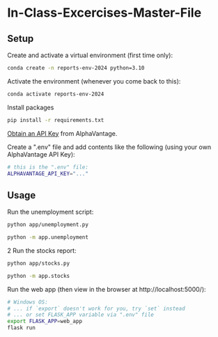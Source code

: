 # In-Class-Excercises-Master-File
## Setup

Create and activate a virtual environment (first time only):

```sh
conda create -n reports-env-2024 python=3.10
```

Activate the environment (whenever you come back to this):

```sh
conda activate reports-env-2024
```

Install packages
```sh
pip install -r requirements.txt
```

[Obtain an API Key](https://www.alphavantage.co/support/#api-key) from AlphaVantage.

Create a ".env" file and add contents like the following (using your own AlphaVantage API Key):

```sh
# this is the ".env" file:
ALPHAVANTAGE_API_KEY="..."
```

## Usage

Run the unemployment script:

```sh
python app/unemployment.py

python -m app.unemployment

```

2
Run the stocks report:

```sh
python app/stocks.py

python -m app.stocks
```

Run the web app (then view in the browser at http://localhost:5000/):

```sh
# Windows OS:
# ... if `export` doesn't work for you, try `set` instead
# ... or set FLASK_APP variable via ".env" file
export FLASK_APP=web_app
flask run
```